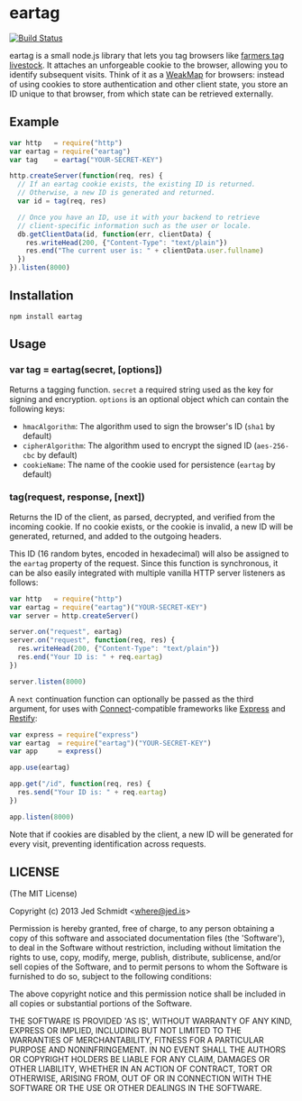 eartag
======

[![Build Status](https://travis-ci.org/jed/eartag.png?branch=master)](https://travis-ci.org/jed/eartag)

eartag is a small node.js library that lets you tag browsers like [farmers tag livestock](http://en.wikipedia.org/wiki/Ear_tag). It attaches an unforgeable cookie to the browser, allowing you to identify subsequent visits. Think of it as a [WeakMap](https://developer.mozilla.org/en-US/docs/Web/JavaScript/Reference/Global_Objects/WeakMap) for browsers: instead of using cookies to store authentication and other client state, you store an ID unique to that browser, from which state can be retrieved externally.

Example
-------

```javascript
var http   = require("http")
var eartag = require("eartag")
var tag    = eartag("YOUR-SECRET-KEY")

http.createServer(function(req, res) {
  // If an eartag cookie exists, the existing ID is returned.
  // Otherwise, a new ID is generated and returned.
  var id = tag(req, res)

  // Once you have an ID, use it with your backend to retrieve
  // client-specific information such as the user or locale.
  db.getClientData(id, function(err, clientData) {
    res.writeHead(200, {"Content-Type": "text/plain"})
    res.end("The current user is: " + clientData.user.fullname)
  })
}).listen(8000)
```

Installation
------------

    npm install eartag

Usage
-----

### var tag = eartag(secret, [options])

Returns a tagging function. `secret` a required string used as the key for signing and encryption. `options` is an optional object which can contain the following keys:

- `hmacAlgorithm`: The algorithm used to sign the browser's ID (`sha1` by default)
- `cipherAlgorithm`: The algorithm used to encrypt the signed ID (`aes-256-cbc` by default)
- `cookieName`: The name of the cookie used for persistence (`eartag` by default)

### tag(request, response, [next])

Returns the ID of the client, as parsed, decrypted, and verified from the incoming cookie. If no cookie exists, or the cookie is invalid, a new ID will be generated, returned, and added to the outgoing headers.

This ID (16 random bytes, encoded in hexadecimal) will also be assigned to the `eartag` property of the request. Since this function is synchronous, it can be also easily integrated with multiple vanilla HTTP server listeners as follows:

```javascript
var http   = require("http")
var eartag = require("eartag")("YOUR-SECRET-KEY")
var server = http.createServer()

server.on("request", eartag)
server.on("request", function(req, res) {
  res.writeHead(200, {"Content-Type": "text/plain"})
  res.end("Your ID is: " + req.eartag)
})

server.listen(8000)
```

A `next` continuation function can optionally be passed as the third argument, for uses with [Connect](https://github.com/senchalabs/connect)-compatible frameworks like [Express](http://expressjs.com/) and [Restify](https://github.com/mcavage/node-restify):

```javascript
var express = require("express")
var eartag  = require("eartag")("YOUR-SECRET-KEY")
var app     = express()

app.use(eartag)

app.get("/id", function(req, res) {
  res.send("Your ID is: " + req.eartag)
})

app.listen(8000)
```

Note that if cookies are disabled by the client, a new ID will be generated for every visit, preventing identification across requests.

LICENSE
-------

(The MIT License)

Copyright (c) 2013 Jed Schmidt &lt;where@jed.is&gt;

Permission is hereby granted, free of charge, to any person obtaining
a copy of this software and associated documentation files (the
'Software'), to deal in the Software without restriction, including
without limitation the rights to use, copy, modify, merge, publish,
distribute, sublicense, and/or sell copies of the Software, and to
permit persons to whom the Software is furnished to do so, subject to
the following conditions:

The above copyright notice and this permission notice shall be
included in all copies or substantial portions of the Software.

THE SOFTWARE IS PROVIDED 'AS IS', WITHOUT WARRANTY OF ANY KIND,
EXPRESS OR IMPLIED, INCLUDING BUT NOT LIMITED TO THE WARRANTIES OF
MERCHANTABILITY, FITNESS FOR A PARTICULAR PURPOSE AND NONINFRINGEMENT.
IN NO EVENT SHALL THE AUTHORS OR COPYRIGHT HOLDERS BE LIABLE FOR ANY
CLAIM, DAMAGES OR OTHER LIABILITY, WHETHER IN AN ACTION OF CONTRACT,
TORT OR OTHERWISE, ARISING FROM, OUT OF OR IN CONNECTION WITH THE
SOFTWARE OR THE USE OR OTHER DEALINGS IN THE SOFTWARE.
